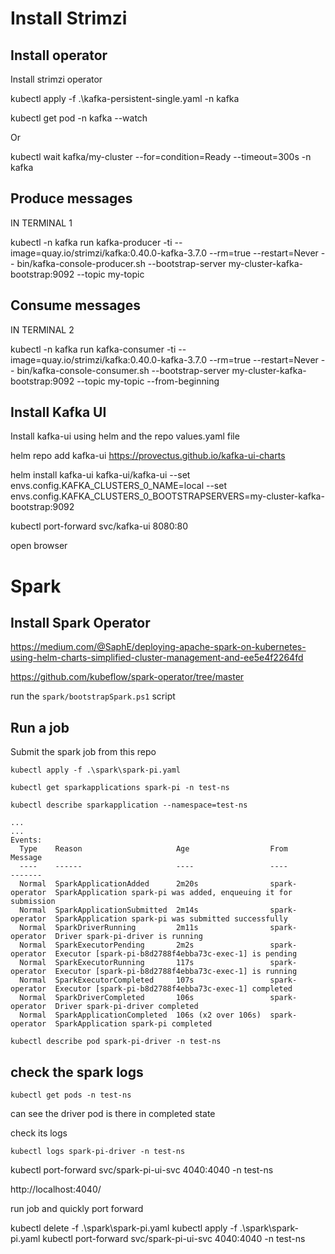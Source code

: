 # Install Strimzi

## Install operator
Install strimzi operator

kubectl apply -f .\kafka-persistent-single.yaml -n kafka


kubectl get pod -n kafka --watch

Or

kubectl wait kafka/my-cluster --for=condition=Ready --timeout=300s -n kafka 

## Produce messages

IN TERMINAL 1

kubectl -n kafka run kafka-producer -ti --image=quay.io/strimzi/kafka:0.40.0-kafka-3.7.0 --rm=true --restart=Never -- bin/kafka-console-producer.sh --bootstrap-server my-cluster-kafka-bootstrap:9092 --topic my-topic

## Consume messages

IN TERMINAL 2

kubectl -n kafka run kafka-consumer -ti --image=quay.io/strimzi/kafka:0.40.0-kafka-3.7.0 --rm=true --restart=Never -- bin/kafka-console-consumer.sh --bootstrap-server my-cluster-kafka-bootstrap:9092 --topic my-topic --from-beginning

## Install Kafka UI

Install kafka-ui using helm and the repo values.yaml file

helm repo add kafka-ui https://provectus.github.io/kafka-ui-charts

helm install kafka-ui kafka-ui/kafka-ui --set envs.config.KAFKA_CLUSTERS_0_NAME=local --set envs.config.KAFKA_CLUSTERS_0_BOOTSTRAPSERVERS=my-cluster-kafka-bootstrap:9092

kubectl port-forward svc/kafka-ui 8080:80

open browser

# Spark 

## Install Spark Operator


https://medium.com/@SaphE/deploying-apache-spark-on-kubernetes-using-helm-charts-simplified-cluster-management-and-ee5e4f2264fd

https://github.com/kubeflow/spark-operator/tree/master


run the `spark/bootstrapSpark.ps1` script

## Run a job

Submit the spark job from this repo

```
kubectl apply -f .\spark\spark-pi.yaml

kubectl get sparkapplications spark-pi -n test-ns

kubectl describe sparkapplication --namespace=test-ns

...
...
Events:
  Type    Reason                     Age                  From            Message
  ----    ------                     ----                 ----            -------
  Normal  SparkApplicationAdded      2m20s                spark-operator  SparkApplication spark-pi was added, enqueuing it for submission
  Normal  SparkApplicationSubmitted  2m14s                spark-operator  SparkApplication spark-pi was submitted successfully
  Normal  SparkDriverRunning         2m11s                spark-operator  Driver spark-pi-driver is running
  Normal  SparkExecutorPending       2m2s                 spark-operator  Executor [spark-pi-b8d2788f4ebba73c-exec-1] is pending
  Normal  SparkExecutorRunning       117s                 spark-operator  Executor [spark-pi-b8d2788f4ebba73c-exec-1] is running
  Normal  SparkExecutorCompleted     107s                 spark-operator  Executor [spark-pi-b8d2788f4ebba73c-exec-1] completed
  Normal  SparkDriverCompleted       106s                 spark-operator  Driver spark-pi-driver completed
  Normal  SparkApplicationCompleted  106s (x2 over 106s)  spark-operator  SparkApplication spark-pi completed

kubectl describe pod spark-pi-driver -n test-ns

```
## check the spark logs

`kubectl get pods -n test-ns`

can see the driver pod is there in completed state

check its logs

`kubectl logs spark-pi-driver -n test-ns`

kubectl port-forward svc/spark-pi-ui-svc 4040:4040 -n test-ns

http://localhost:4040/

run job and quickly port forward

kubectl delete -f .\spark\spark-pi.yaml
kubectl apply -f .\spark\spark-pi.yaml
kubectl port-forward svc/spark-pi-ui-svc 4040:4040 -n test-ns


